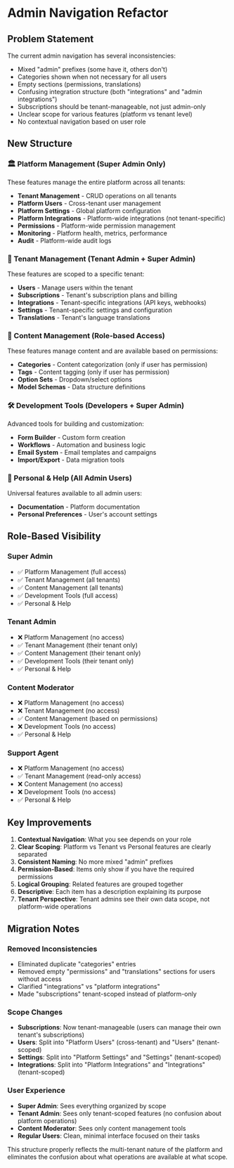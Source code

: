 # Admin Navigation Refactor

## Problem Statement

The current admin navigation has several inconsistencies:
- Mixed "admin" prefixes (some have it, others don't)
- Categories shown when not necessary for all users
- Empty sections (permissions, translations)
- Confusing integration structure (both "integrations" and "admin integrations")
- Subscriptions should be tenant-manageable, not just admin-only
- Unclear scope for various features (platform vs tenant level)
- No contextual navigation based on user role

## New Structure

### 🏛️ Platform Management (Super Admin Only)
These features manage the entire platform across all tenants:

- **Tenant Management** - CRUD operations on all tenants
- **Platform Users** - Cross-tenant user management
- **Platform Settings** - Global platform configuration
- **Platform Integrations** - Platform-wide integrations (not tenant-specific)
- **Permissions** - Platform-wide permission management
- **Monitoring** - Platform health, metrics, performance
- **Audit** - Platform-wide audit logs

### 🏢 Tenant Management (Tenant Admin + Super Admin)
These features are scoped to a specific tenant:

- **Users** - Manage users within the tenant
- **Subscriptions** - Tenant's subscription plans and billing
- **Integrations** - Tenant-specific integrations (API keys, webhooks)
- **Settings** - Tenant-specific settings and configuration
- **Translations** - Tenant's language translations

### 📝 Content Management (Role-based Access)
These features manage content and are available based on permissions:

- **Categories** - Content categorization (only if user has permission)
- **Tags** - Content tagging (only if user has permission)
- **Option Sets** - Dropdown/select options
- **Model Schemas** - Data structure definitions

### 🛠️ Development Tools (Developers + Super Admin)
Advanced tools for building and customization:

- **Form Builder** - Custom form creation
- **Workflows** - Automation and business logic
- **Email System** - Email templates and campaigns
- **Import/Export** - Data migration tools

### 👤 Personal & Help (All Admin Users)
Universal features available to all admin users:

- **Documentation** - Platform documentation
- **Personal Preferences** - User's account settings

## Role-Based Visibility

### Super Admin
- ✅ Platform Management (full access)
- ✅ Tenant Management (all tenants)
- ✅ Content Management (all tenants)
- ✅ Development Tools (full access)
- ✅ Personal & Help

### Tenant Admin
- ❌ Platform Management (no access)
- ✅ Tenant Management (their tenant only)
- ✅ Content Management (their tenant only)
- ✅ Development Tools (their tenant only)
- ✅ Personal & Help

### Content Moderator
- ❌ Platform Management (no access)
- ❌ Tenant Management (no access)
- ✅ Content Management (based on permissions)
- ❌ Development Tools (no access)
- ✅ Personal & Help

### Support Agent
- ❌ Platform Management (no access)
- ✅ Tenant Management (read-only access)
- ❌ Content Management (no access)
- ❌ Development Tools (no access)
- ✅ Personal & Help

## Key Improvements

1. **Contextual Navigation**: What you see depends on your role
2. **Clear Scoping**: Platform vs Tenant vs Personal features are clearly separated
3. **Consistent Naming**: No more mixed "admin" prefixes
4. **Permission-Based**: Items only show if you have the required permissions
5. **Logical Grouping**: Related features are grouped together
6. **Descriptive**: Each item has a description explaining its purpose
7. **Tenant Perspective**: Tenant admins see their own data scope, not platform-wide operations

## Migration Notes

### Removed Inconsistencies
- Eliminated duplicate "categories" entries
- Removed empty "permissions" and "translations" sections for users without access
- Clarified "integrations" vs "platform integrations"
- Made "subscriptions" tenant-scoped instead of platform-only

### Scope Changes
- **Subscriptions**: Now tenant-manageable (users can manage their own tenant's subscriptions)
- **Users**: Split into "Platform Users" (cross-tenant) and "Users" (tenant-scoped)
- **Settings**: Split into "Platform Settings" and "Settings" (tenant-scoped)
- **Integrations**: Split into "Platform Integrations" and "Integrations" (tenant-scoped)

### User Experience
- **Super Admin**: Sees everything organized by scope
- **Tenant Admin**: Sees only tenant-scoped features (no confusion about platform operations)
- **Content Moderator**: Sees only content management tools
- **Regular Users**: Clean, minimal interface focused on their tasks

This structure properly reflects the multi-tenant nature of the platform and eliminates the confusion about what operations are available at what scope.
